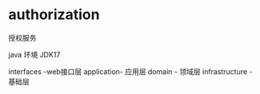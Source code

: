 # authorization
授权服务

java 环境 JDK17 



interfaces -web接口层
application- 应用层
domain - 领域层
infrastructure - 基础层
